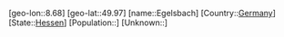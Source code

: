 ﻿---
location: [49.97,8.68]
type: City
tags:
- geo/City


SpocWebEntityId: 29979
isDeleted: false
confidential: public

---
[geo-lon::8.68]
[geo-lat::49.97]
[name::Egelsbach]
[Country::[Germany](geo/Continent/Europe/Germany.md)]
[State::[Hessen](geo/Continent/Europe/Germany/Hessen.md)]
[Population::]
[Unknown::]


